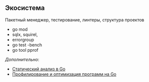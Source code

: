 ## Экосистема

Пакетный менеджер, тестирование, линтеры, структура проектов

- go mod
- sqlx, squirel,
- errorgroup
- go test -bench
- go tool pprof



*Дополнительно*:

- [Статический анализ в Go](https://habr.com/ru/company/roistat/blog/413175/)
- [Профилирование и оптимизация программ на Go](https://habr.com/ru/company/badoo/blog/301990/)